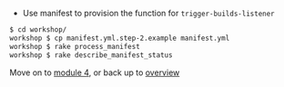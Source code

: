 - Use manifest to provision the function for ```trigger-builds-listener```

```bash
$ cd workshop/
workshop $ cp manifest.yml.step-2.example manifest.yml
workshop $ rake process_manifest
workshop $ rake describe_manifest_status

```

Move on to [module 4](../module_4/steps.md), or back up to [overview](../overview.md)
